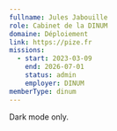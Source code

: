 ```yaml
---
fullname: Jules Jabouille
role: Cabinet de la DINUM
domaine: Déploiement
link: https://pize.fr
missions:
  - start: 2023-03-09
    end: 2026-07-01
    status: admin
    employer: DINUM
memberType: dinum
---
```


Dark mode only.
